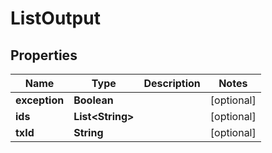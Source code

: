 
# ListOutput

## Properties
Name | Type | Description | Notes
------------ | ------------- | ------------- | -------------
**exception** | **Boolean** |  |  [optional]
**ids** | **List&lt;String&gt;** |  |  [optional]
**txId** | **String** |  |  [optional]



